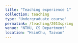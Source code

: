 ```yaml
---
title: "Teaching experience 1"
collection: teaching
type: "Undergraduate course"
permalink: /teaching/2013spring
venue: "NTHU, CS Department"
location: "HsinChu, Taiwan"
---
```


